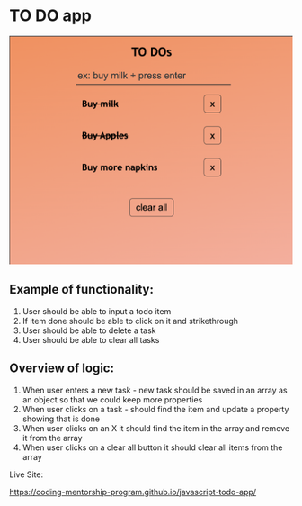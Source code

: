 # TO DO app 
![screenshot](/screenshot.png)

## Example of functionality: 
1. User should be able to input a todo item 
2. If item done should be able to click on it and strikethrough
3. User should be able to delete a task
4. User should be able to clear all tasks
  
## Overview of logic: 
1. When user enters a new task - new task should be saved in an array as an object so that we could keep more properties
2. When user clicks on a task - should find the item and update a property showing that is done
3. When user clicks on an X it should find the item in the array and remove it from the array
4. When user clicks on a clear all button it should clear all items from the array

Live Site: 

https://coding-mentorship-program.github.io/javascript-todo-app/